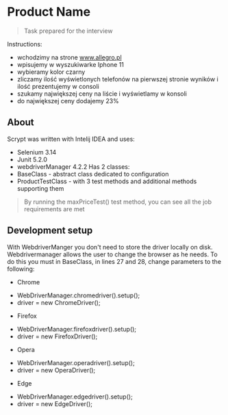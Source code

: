 # Product Name
> Task prepared for the interview

Instructions:
* wchodzimy na strone www.allegro.pl
* wpisujemy w wyszukiwarke Iphone 11
* wybieramy kolor czarny
* zliczamy ilość wyświetlonych telefonów na pierwszej stronie wyników i ilość prezentujemy w consoli
* szukamy największej ceny na liście i wyświetlamy w konsoli
* do największej ceny dodajemy 23% 

## About
Scrypt was written with Intelij IDEA and uses:
* Selenium 3.14
* Junit 5.2.0
* webdriverManager 4.2.2
Has 2 classes:
* BaseClass - abstract class dedicated to configuration
* ProductTestClass - with 3 test methods and additional methods supporting them

> By running the maxPriceTest() test method, you can see all the job requirements are met

## Development setup

With WebdriverManger you don't need to store the driver locally on disk. Webdrivermanager allows the user to change the browser as he needs. To do this you must in BaseClass, in lines 27 and 28, change parameters to the following:
* Chrome
- WebDriverManager.chromedriver().setup();
- driver = new ChromeDriver();
* Firefox
- WebDriverManager.firefoxdriver().setup();
- driver = new FirefoxDriver();
* Opera
- WebDriverManager.operadriver().setup();
- driver = new OperaDriver();
* Edge
- WebDriverManager.edgedriver().setup();
- driver = new EdgeDriver();
